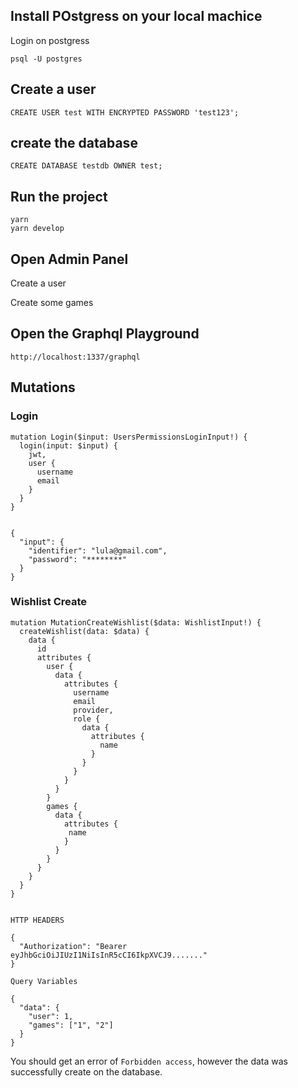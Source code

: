 
## Install POstgress on your local machice

Login on postgress
```
psql -U postgres

```

## Create a user
```
CREATE USER test WITH ENCRYPTED PASSWORD 'test123';
```

## create the database
```
CREATE DATABASE testdb OWNER test;
```

## Run the project

```
yarn 
yarn develop
```

## Open Admin Panel
Create a user 

Create some games

## Open the Graphql Playground

```
http://localhost:1337/graphql
```

## Mutations

### Login

```
mutation Login($input: UsersPermissionsLoginInput!) {
  login(input: $input) {
    jwt,
    user {
      username
      email
    }
  }
}


{
  "input": {
    "identifier": "lula@gmail.com",
    "password": "********"
  }
}
```

### Wishlist Create

```
mutation MutationCreateWishlist($data: WishlistInput!) {
  createWishlist(data: $data) {
    data {
      id
      attributes {
        user {
          data {
            attributes {
              username
              email
              provider,
              role {
                data {
                  attributes {
                    name
                  }
                }
              }
            }
          }
        }
        games {
          data {
            attributes {
             name
            }
          }
        }
      }
    }
  }
}


HTTP HEADERS

{
  "Authorization": "Bearer eyJhbGciOiJIUzI1NiIsInR5cCI6IkpXVCJ9......."
}

Query Variables

{
  "data": {
    "user": 1,
    "games": ["1", "2"]
  }
}
```

You should get an error of `Forbidden access`, however the data was successfully create on the database.
